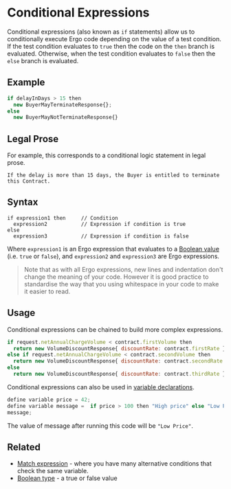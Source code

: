 # Conditional Expressions

Conditional expressions (also known as `if` statements) allow us to conditionally execute Ergo code depending on the value of a test condition. If the test condition evaluates to `true` then the code on the `then` branch is evaluated. Otherwise, when the test condition evaluates to `false` then the `else` branch is evaluated.

## Example

```js
if delayInDays > 15 then
  new BuyerMayTerminateResponse{};
else 
  new BuyerMayNotTerminateResponse{}
```

## Legal Prose
For example, this corresponds to a conditional logic statement in legal prose.

```
If the delay is more than 15 days, the Buyer is entitled to terminate this Contract.
```

## Syntax
```
if expression1 then     // Condition
  expression2           // Expression if condition is true
else
  expression3           // Expression if condition is false
```

Where `expression1` is an Ergo expression that evaluates to a [Boolean value](Types.md#Boolean) (i.e. `true` or `false`), and `expression2` and `expression3` are Ergo expressions.

> Note that as with all Ergo expressions, new lines and indentation don't change the meaning of your code. However it is good practice to standardise the way that you using whitespace in your code to make it easier to read.

## Usage

Conditional expressions can be chained to build more complex expressions.
```js
if request.netAnnualChargeVolume < contract.firstVolume then
  return new VolumeDiscountResponse{ discountRate: contract.firstRate }
else if request.netAnnualChargeVolume < contract.secondVolume then 
  return new VolumeDiscountResponse{ discountRate: contract.secondRate }
else 
  return new VolumeDiscountResponse{ discountRate: contract.thirdRate }
```

Conditional expressions can also be used in [variable declarations](VariableDeclarations.md).

```js
define variable price = 42;
define variable message =  if price > 100 then "High price" else "Low Price";
message;
```

The value of message after running this code will be `"Low Price"`.

## Related

* [Match expression](MatchExpressions.md) - where you have many alternative conditions that check the same variable.
* [Boolean type](Types.md#Boolean) - a true or false value
